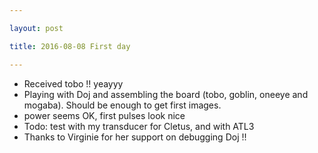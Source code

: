```yaml
---

layout: post

title: 2016-08-08 First day

---
```



-   Received tobo !! yeayyy
-   Playing with Doj and assembling the board (tobo, goblin, oneeye
    and mogaba). Should be enough to get first images.
-   power seems OK, first pulses look nice
-   Todo: test with my transducer for Cletus, and with ATL3
-   Thanks to Virginie for her support on debugging Doj !!

